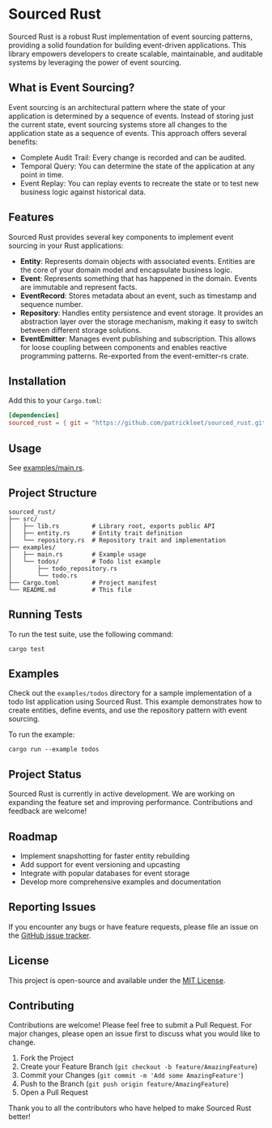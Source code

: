 # Sourced Rust

Sourced Rust is a robust Rust implementation of event sourcing patterns, providing a solid foundation for building event-driven applications. This library empowers developers to create scalable, maintainable, and auditable systems by leveraging the power of event sourcing.

## What is Event Sourcing?

Event sourcing is an architectural pattern where the state of your application is determined by a sequence of events. Instead of storing just the current state, event sourcing systems store all changes to the application state as a sequence of events. This approach offers several benefits:

- Complete Audit Trail: Every change is recorded and can be audited.
- Temporal Query: You can determine the state of the application at any point in time.
- Event Replay: You can replay events to recreate the state or to test new business logic against historical data.

## Features

Sourced Rust provides several key components to implement event sourcing in your Rust applications:

- **Entity**: Represents domain objects with associated events. Entities are the core of your domain model and encapsulate business logic.
- **Event**: Represents something that has happened in the domain. Events are immutable and represent facts.
- **EventRecord**: Stores metadata about an event, such as timestamp and sequence number.
- **Repository**: Handles entity persistence and event storage. It provides an abstraction layer over the storage mechanism, making it easy to switch between different storage solutions.
- **EventEmitter**: Manages event publishing and subscription. This allows for loose coupling between components and enables reactive programming patterns. Re-exported from the event-emitter-rs crate.

## Installation

Add this to your `Cargo.toml`:

```toml
[dependencies]
sourced_rust = { git = "https://github.com/patrickleet/sourced_rust.git" }
```

## Usage

See [examples/main.rs](https://github.com/patrickleet/sourced_rust/blob/main/examples/main.rs).

## Project Structure

```
sourced_rust/
├── src/
│   ├── lib.rs         # Library root, exports public API
│   ├── entity.rs      # Entity trait definition
│   └── repository.rs  # Repository trait and implementation
├── examples/
│   ├── main.rs        # Example usage
│   └── todos/         # Todo list example
│       ├── todo_repository.rs
│       └── todo.rs
├── Cargo.toml         # Project manifest
└── README.md          # This file
```

## Running Tests

To run the test suite, use the following command:

```
cargo test
```

## Examples

Check out the `examples/todos` directory for a sample implementation of a todo list application using Sourced Rust. This example demonstrates how to create entities, define events, and use the repository pattern with event sourcing.

To run the example:

```
cargo run --example todos
```

## Project Status

Sourced Rust is currently in active development. We are working on expanding the feature set and improving performance. Contributions and feedback are welcome!

## Roadmap

- Implement snapshotting for faster entity rebuilding
- Add support for event versioning and upcasting
- Integrate with popular databases for event storage
- Develop more comprehensive examples and documentation

## Reporting Issues

If you encounter any bugs or have feature requests, please file an issue on the [GitHub issue tracker](https://github.com/yourusername/sourced_rust/issues).

## License

This project is open-source and available under the [MIT License](LICENSE).

## Contributing

Contributions are welcome! Please feel free to submit a Pull Request. For major changes, please open an issue first to discuss what you would like to change.

1. Fork the Project
2. Create your Feature Branch (`git checkout -b feature/AmazingFeature`)
3. Commit your Changes (`git commit -m 'Add some AmazingFeature'`)
4. Push to the Branch (`git push origin feature/AmazingFeature`)
5. Open a Pull Request

Thank you to all the contributors who have helped to make Sourced Rust better!
